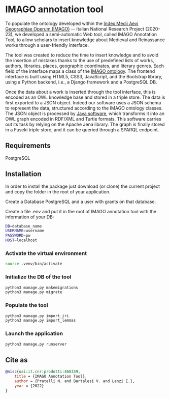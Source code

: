 # IMAGO annotation tool

To populate the ontology developed within the [Index Medii Aevi Geographiae Operum (IMAGO)](https://imagoarchive.it) -- Italian National Research Project (2020-23), we developed a semi-automatic Web tool, called IMAGO Annotation Tool, to allow scholars to insert knowledge about Medieval and Reinassance works through a user-friendly interface. 

The tool was created to reduce the time to insert knowledge and to avoid the insertion of mistakes thanks to the use of predefined lists of works, authors, libraries, places, geographic coordinates, and literary genres. Each field of the interface maps a class of the [IMAGO ontology](https://imagoarchive.it/documentation/doc/index-en.html). The frontend interface is built using HTML5, CSS3, JavaScript, and the Bootstrap library, using a Python backend, i.e., a Django framework and a PostgreSQL DB. 

Once the data about a work is inserted through the tool interface, this is encoded as an OWL knowledge base and stored in a triple store. The data is first exported to a JSON object. Indeed our software uses a JSON schema to represent the data, structured according to the IMAGO ontology classes. The JSON object is processed by [Java software](https://github.com/prate91/imagoTriplifier), which transforms it into an OWL graph encoded in RDF/XML and Turtle formats. This software carries out its task by relying on the Apache Jena library. The graph is finally stored in a Fuseki triple store, and it can be queried through a SPARQL endpoint.

## Requirements

PostgreSQL


## Installation

In order to install the package just download (or clone) the current project and copy the folder in the root of your application.

Create a Database PostgreSQL and a user with grants on that database.

Create a file .env and put it in the root of IMAGO annotation tool with the information of your DB:

```bash
DB=database_name
USERNAME=username
PASSWORD=pw
HOST=localhost
```

### Activate the virtual environment

```bash
source .venv/bin/activate
```

### Initialize the DB of the tool
```bash
python3 manage.py makemigrations
python3 manage.py migrate
```

### Populate the tool

```bash
python3 manage.py import_iri
python3 manage.py import_lemmas
```

### Launch the application

```bash
python3 manage.py runserver
```

## Cite as


```bibtex
@misc{oai:it.cnr:prodotti:468339,
	title = {IMAGO Annotation Tool},
	author = {Pratelli N. and Bartalesi V. and Lenzi E.},
	year = {2022}
}
```